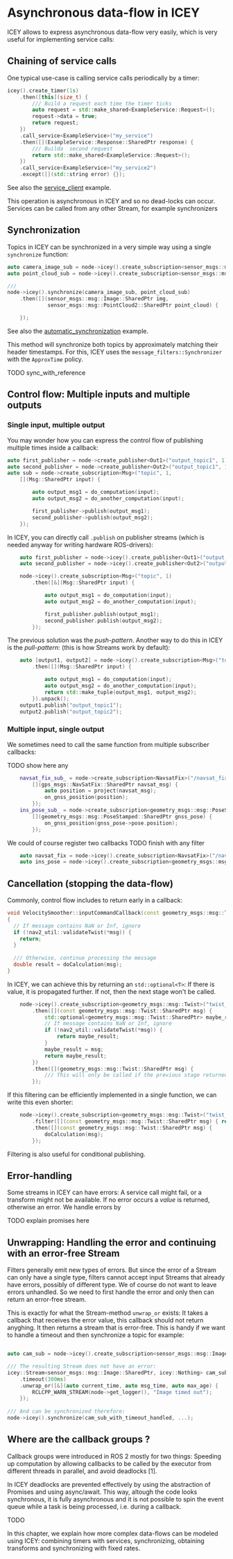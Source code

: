 # Asynchronous data-flow in ICEY 

ICEY allows to express asynchronous data-flow very easily, which is very useful for implementing service calls:

## Chaining of service calls 

One typical use-case is calling service calls periodically by a timer:

```cpp
icey().create_timer(1s)
    .then([this](size_t) {
        /// Build a request each time the timer ticks
        auto request = std::make_shared<ExampleService::Request>();
        request->data = true;
        return request;
    })
    .call_service<ExampleService>("my_service")
    .then([](ExampleService::Response::SharedPtr response) {
        /// Builda  second request
        return std::make_shared<ExampleService::Request>();
    })
    .call_service<ExampleService>("my_service2")
    .except([](std::string error) {});
```

See also the [service_client](../../icey_examples/src/service_client.cpp) example.

This operation is asynchronous in ICEY and so no dead-locks can occur. Services can be called from any other Stream, for example synchronizers

## Synchronization

Topics in ICEY can be synchronized in a very simple way using a single `synchronize` function:
```cpp 
auto camera_image_sub = node->icey().create_subscription<sensor_msgs::msg::Image>("camera");
auto point_cloud_sub = node->icey().create_subscription<sensor_msgs::msg::PointCloud2>("point_cloud");

///
node->icey().synchronize(camera_image_sub, point_cloud_sub)
    .then([](sensor_msgs::msg::Image::SharedPtr img, 
             sensor_msgs::msg::PointCloud2::SharedPtr point_cloud) {

    });
```

See also the [automatic_synchronization](../../icey_examples/src/automatic_synchronization.cpp) example.

This method will synchronize both topics by approximately matching their header timestamps. For this, ICEY uses the `message_filters::Synchronizer` with the `ApproxTime` policy. 

TODO sync_with_reference 

## Control flow: Multiple inputs and multiple outputs


### Single input, multiple output
You may wonder how you can express the control flow of publishing multiple times inside a callback:
```cpp 
auto first_publisher = node->create_publisher<Out1>("output_topic1", 1);
auto second_publisher = node->create_publisher<Out2>("output_topic1", 1);
auto sub = node->create_subscription<Msg>("topic", 1, 
    [](Msg::SharedPtr input) {

        auto output_msg1 = do_computation(input);
        auto output_msg2 = do_another_computation(input);

        first_publisher->publish(output_msg1);
        second_publisher->publish(output_msg2);
    });
```

In ICEY, you can directly call `.publish` on publisher streams (which is needed anyway for writing hardware ROS-drivers):

```cpp 
    auto first_publisher = node->icey().create_publisher<Out1>("output_topic1", 1);
    auto second_publisher = node->icey().create_publisher<Out2>("output_topic1", 1);

    node->icey().create_subscription<Msg>("topic", 1)
        .then([&](Msg::SharedPtr input) {

            auto output_msg1 = do_computation(input);
            auto output_msg2 = do_another_computation(input);

            first_publisher.publish(output_msg1);
            second_publisher.publish(output_msg2);
        });
```

The previous solution was the *push-pattern*.
Another way to do this in ICEY is the *pull-pattern*: (this is how Streams work by default): 

```cpp 
    auto [output1, output2] = node->icey().create_subscription<Msg>("topic", 1)
        .then([](Msg::SharedPtr input) {

            auto output_msg1 = do_computation(input);
            auto output_msg2 = do_another_computation(input);
            return std::make_tuple(output_msg1, output_msg2);
        }).unpack();
    output1.publish("output_topic1");
    output2.publish("output_topic2");
```

### Multiple input, single output 

We sometimes need to call the same function from multiple subscriber callbacks: 

TODO show here any

```cpp 
    navsat_fix_sub_ = node->create_subscription<NavsatFix>("/navsat_fix", 1, 
        [](gps_msgs::NavSatFix::SharedPtr navsat_msg) {
            auto position = project(navsat_msg);
            on_gnss_position(position);
        });
    ins_pose_sub_ = node->create_subscription<geometry_msgs::msg::PoseStamped>("/gnss_ins_pose", 1, 
        [](geometry_msgs::msg::PoseStamped::SharedPtr gnss_pose) {
            on_gnss_position(gnss_pose->pose.position);
        });
``` 

We could of course register two callbacks
TODO finish with any filter

```cpp 
    auto navsat_fix = node->icey().create_subscription<NavsatFix>("/navsat_fix", 1);
    auto ins_pose = node->icey().create_subscription<geometry_msgs::msg::PoseStamped>("/gnss_ins_pose", 1);
``` 

## Cancellation (stopping the data-flow)

Commonly, control flow includes to return early in a callback:

```cpp
void VelocitySmoother::inputCommandCallback(const geometry_msgs::msg::Twist::SharedPtr msg)
{
  // If message contains NaN or Inf, ignore
  if (!nav2_util::validateTwist(*msg)) {
    return;
  }
  
  /// Otherwise, continue processing the message
  double result = doCalculation(msg);
}
```

In ICEY, we can achieve this by returning an `std::optional<T>`: If there is value, it is propagated further. If not, then the next stage won't be called.

```cpp
    node->icey().create_subscription<geometry_msgs::msg::Twist>("twist_input")
        .then([](const geometry_msgs::msg::Twist::SharedPtr msg) {
            std::optional<geometry_msgs::msg::Twist::SharedPtr> maybe_result;
            // If message contains NaN or Inf, ignore
            if (!nav2_util::validateTwist(*msg)) {
                return maybe_result;
            }
            maybe_result = msg; 
            return maybe_result;
        })
        .then([](geometry_msgs::msg::Twist::SharedPtr msg) {
            /// This will only be called if the previous stage returned something
        });
```

If this filtering can be efficiently implemented in a single function, we can write this even shorter: 

```cpp
    node->icey().create_subscription<geometry_msgs::msg::Twist>("twist_input")
        .filter([](const geometry_msgs::msg::Twist::SharedPtr msg) { return nav2_util::validateTwist(*msg);})
        .then([](const geometry_msgs::msg::Twist::SharedPtr msg) {
            doCalculation(msg);
        });
```

Filtering is also useful for conditional publishing. 

## Error-handling 

Some streams in ICEY can have errors: A service call might fail, or a transform might not be available.
If no error occurs a *value* is returned, otherwise an error. We handle errors by 


TODO explain promises here 



## Unwrapping: Handling the error and continuing with an error-free Stream

Filters generally emit new types of errors. But since the error of a Stream can only have a single type, filters cannot accept input Streams that already have errors, possibly of different type. We of course do not want to leave errors unhandled. 
So we need to first handle the error and only then can return an error-free stream. 

This is exactly for what the Stream-method `unwrap_or` exists: It takes a callback that receives the error value, this callback should not return anyghing.
It then returns a stream that is error-free. This is handy if we want to handle a timeout and then synchronize a topic for example: 

```cpp

auto cam_sub = node->icey().create_subscription<sensor_msgs::msg::Image>("/camera_center");

/// The resulting Stream does not have an error:
icey::Stream<sensor_msgs::msg::Image::SharedPtr, icey::Nothing> cam_sub_with_timeout_handled = cam_sub
    .timeout(300ms)
    .unwrap_or([&](auto current_time, auto msg_time, auto max_age) {
        RCLCPP_WARN_STREAM(node->get_logger(), "Image timed out");
    });
    
/// And can be synchronized therefore: 
node->icey().synchronize(cam_sub_with_timeout_handled, ...);
```





## Where are the callback groups ? 

Callback groups were introduced in ROS 2 mostly for two things: Speeding up computation by allowing callbacks to be called by the executor from different threads in parallel, and avoid deadlocks [1]. 

In ICEY deadlocks are prevented effectively by using the abstraction of Promises and using async/await. 
This way, altough the code looks synchronous, it is fully asynchronous and it is not possible to spin the event queue while a task is being processed, i.e. during a callback.

TODO 

In this chapter, we explain how more complex data-flows can be modeled using ICEY: combining timers with services, synchronizing, obtaining transforms and synchronizing with fixed rates.

